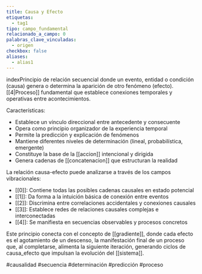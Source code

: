 ```yaml
---
title: Causa y Efecto
etiquetas:
  - tag1
tipo: campo_fundamental
relacionado_a_campo: 0
palabras_clave_vinculadas:
  - origen
checkbox: false
aliases:
  - alias1
---
```


indexPrincipio de relación secuencial donde un evento, entidad o condición (causa) genera o determina la aparición de otro fenómeno (efecto). [[4|Proceso]] fundamental que establece conexiones temporales y operativas entre acontecimientos.

Características:
- Establece un vínculo direccional entre antecedente y consecuente
- Opera como principio organizador de la experiencia temporal
- Permite la predicción y explicación de fenómenos
- Mantiene diferentes niveles de determinación (lineal, probabilística, emergente)
- Constituye la base de la [[accion]] intencional y dirigida
- Genera cadenas de [[concatenacion]] que estructuran la realidad

La relación causa-efecto puede analizarse a través de los campos vibracionales:
- [[0]]: Contiene todas las posibles cadenas causales en estado potencial
- [[1]]: Da forma a la intuición básica de conexión entre eventos
- [[2]]: Discrimina entre correlaciones accidentales y conexiones causales
- [[3]]: Establece redes de relaciones causales complejas e interconectadas
- [[4]]: Se manifiesta en secuencias observables y procesos concretos

Este principio conecta con el concepto de [[gradiente]], donde cada efecto es el agotamiento de un descenso, la manifestación final de un proceso que, al completarse, alimenta la siguiente iteración, generando ciclos de causa_efecto que impulsan la evolución del [[sistema]].

#causalidad #secuencia #determinación #predicción #proceso
